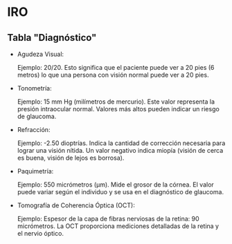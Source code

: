 # IRO

## Tabla "Diagnóstico"

* Agudeza Visual:

    Ejemplo: 20/20. Esto significa que el paciente puede ver a 20 pies (6 metros) lo que una persona con visión normal puede ver a 20 pies.
* Tonometría:

    Ejemplo: 15 mm Hg (milímetros de mercurio). Este valor representa la presión intraocular normal. Valores más altos pueden indicar un riesgo de glaucoma.
* Refracción:

    Ejemplo: -2.50 dioptrías. Indica la cantidad de corrección necesaria para lograr una visión nítida. Un valor negativo indica miopía (visión de cerca es buena, visión de lejos es borrosa).
* Paquimetría:

    Ejemplo: 550 micrómetros (µm). Mide el grosor de la córnea. El valor puede variar según el individuo y se usa en el diagnóstico de glaucoma.
* Tomografía de Coherencia Óptica (OCT):

    Ejemplo: Espesor de la capa de fibras nerviosas de la retina: 90 micrómetros. La OCT proporciona mediciones detalladas de la retina y el nervio óptico.

